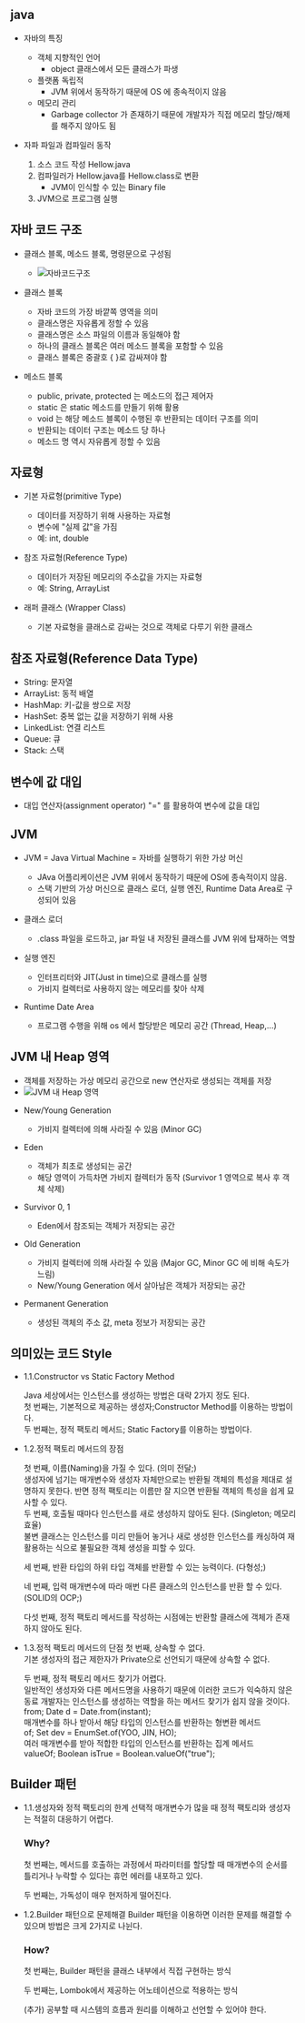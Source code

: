 ## java
+ 자바의 특징
    +   객체 지향적인 언어
        - object 클래스에서 모든 클래스가 파생
    +   플랫폼 독립적
        - JVM 위에서 동작하기 때문에 OS 에 종속적이지 않음
    +   메모리 관리
        -   Garbage collector 가 존재하기 때문에 개발자가 직접 메모리 할당/해제를 해주지 않아도 됨
  
+ 자파 파일과 컴파일러 동작
  1. 소스 코드 작성 Hellow.java 
  2. 컴파일러가 Hellow.java를 Hellow.class로 변환
      - JVM이 인식할 수 있는 Binary file
  3. JVM으로 프로그램 실행


## 자바 코드 구조
+  클래스 블록, 메소드 블록, 명령문으로 구성됨
     - ![자바코드구조](../정리/img_java/자바코드구조.png)
  
+ 클래스 블록
  - 자바 코드의 가장 바깥쪽 영역을 의미
  - 클래스명은  자유롭게 정할 수 있음
  - 클래스명은 소스 파일의 이름과 동일해야 함
  - 하나의 클래스 블록은 여러 메소드 블록을 포함할 수 있음
  - 클래스 블록은 중괄호 { }로 감싸져야 함
  
+ 메소드 블록
  - public, private, protected 는 메소드의 접근 제어자
  - static 은 static 메소드를 만들기 위해 활용
  - void 는 해당 메소드 블록이 수행된 후 반환되는 데이터 구조를 의미
  - 반환되는 데이터 구조는 메소드 당 하나
  - 메소드 명 역시 자유롭게 정할 수 있음

## 자료형
+ 기본 자료형(primitive Type)
  - 데이터를 저장하기 위해 사용하는 자료형
  - 변수에 "실제 값"을 가짐
  - 예: int, double
  
+ 참조 자료형(Reference Type)
  - 데이터가 저장된 메모리의 주소값을 가지는 자료형
  - 예: String, ArrayList
  
+ 래퍼 클래스 (Wrapper Class)
  - 기본 자료형을 클래스로 감싸는 것으로 객체로 다루기 위한 클래스

## 참조 자료형(Reference Data Type)
  - String: 문자열
  - ArrayList: 동적 배열
  - HashMap: 키-값을 쌍으로 저장
  - HashSet: 중복 없는 값을 저장하기 위해 사용
  - LinkedList: 연결 리스트
  - Queue: 큐
  - Stack: 스택
  
## 변수에 값 대입
  - 대입 연산자(assignment operator) "=" 를 활용하여 변수에 값을 대입
  
## JVM
+ JVM = Java Virtual Machine = 자바를 실행하기 위한 가상 머신
  - JAva 어플리케이션은 JVM 위에서 동작하기 때문에 OS에 종속적이지 않음.
  - 스택 기반의 가상 머신으로 클래스 로더, 실행 엔진, Runtime Data Area로 구성되어 있음

+ 클래스 로더
  - .class 파일을 로드하고, jar 파일 내 저장된 클래스를 JVM 위에 탑재하는 역할
  
+ 실행 엔진
  - 인터프리터와 JIT(Just in time)으로 클래스를 실행
  - 가비지 컬렉터로 사용하지 않는 메모리를 찾아 삭제

+ Runtime Date Area
  - 프로그램 수행을 위해 os 에서 할당받은 메모리 공간 (Thread, Heap,...)

## JVM 내 Heap 영역
  - 객체를 저장하는 가상 메모리 공간으로 new 연산자로 생성되는 객체를 저장
  - ![JVM 내 Heap 영역](../정리/img_java/JVM내Heap영역.png)
  
  + New/Young Generation
    - 가비지 컬렉터에 의해 사라질 수 있음 (Minor GC)
  
  + Eden
    - 객체가 최초로 생성되는 공간
    - 해당 영역이 가득차면 가비지 컬렉터가 동작 (Survivor 1 영역으로 복사 후 객체 삭제)
  
  + Survivor 0, 1
    - Eden에서 참조되는 객체가 저장되는 공간   

  + Old Generation
    - 가비지 컬렉터에 의해 사라질 수 있음 (Major GC, Minor GC 에 비해 속도가 느림)
    - New/Young Generation 에서 살아남은 객체가 저장되는 공간

  + Permanent Generation
    - 생성된 객체의 주소 값, meta 정보가 저장되는 공간  


## 의미있는 코드 Style

+ 1.1.Constructor vs Static Factory Method

    Java 세상에서는 인스턴스를 생성하는 방법은 대략 2가지 정도 된다. <br>
    첫 번째는, 기본적으로 제공하는 생성자;Constructor Method를 이용하는 방법이다.<br>
    두 번째는, 정적 팩토리 메서드; Static Factory를 이용하는 방법이다.<br>



+ 1.2.정적 팩토리 메서드의 장점

    첫 번째, 이름(Naming)을 가질 수 있다. (의미 전달;)<br>
        생성자에 넘기는 매개변수와 생성자 자체만으로는 반환될 객체의 특성을 제대로 설명하지 못한다. 반면 정적 팩토리는 이름만 잘 지으면 반환될 객체의 특성을 쉽게 묘사할 수 있다.<br>
    두 번째, 호출될 때마다 인스턴스를 새로 생성하지 않아도 된다. (Singleton; 메모리 효율)<br>
        불변 클래스는 인스턴스를 미리 만들어 놓거나 새로 생성한 인스턴스를 캐싱하여 재활용하는 식으로 불필요한 객체 생성을 피할 수 있다.<br>

    세 번째, 반환 타입의 하위 타입 객체를 반환할 수 있는 능력이다. (다형성;)<br>

    네 번째, 입력 매개변수에 따라 매번 다른 클래스의  인스턴스를 반환 할 수 있다.(SOLID의 OCP;)<br>

    다섯 번째, 정적 팩토리 메서드를 작성하는 시점에는 반환할 클래스에 객체가 존재하지 않아도 된다.<br>


+ 1.3.정적 팩토리 메서드의 단점
    첫 번째, 상속할 수 없다.<br>
        기본 생성자의 접근 제한자가 Private으로 선언되기 때문에 상속할 수 없다.<br>

    두 번째, 정적 팩토리 메서드 찾기가 어렵다.<br>
        일반적인 생성자와 다른 메서드명을 사용하기 때문에 이러한 코드가 익숙하지 않은 동료 개발자는 인스턴스를 생성하는 역할을 하는 메서드 찾기가 쉽지 않을 것이다.<br>
        from; Date d = Date.from(instant);<br>
        매개변수를 하나 받아서 해당 타입의 인스턴스를 반환하는 형변환 메서드<br>
        of; Set<Developer> dev = EnumSet.of(YOO, JIN, HO);<br>
        여러 매개변수를 받아 적합한 타입의 인스턴스를 반환하는 집계 메서드<br>
        valueOf; Boolean isTrue = Boolean.valueOf("true");<br>


## Builder 패턴

+ 1.1.생성자와 정적 팩토리의 한계
    선택적 매개변수가 많을 때 정적 팩토리와 생성자는 적절히 대응하기 어렵다.<br>

    ### Why?
    첫 번째는, 메서드를 호출하는 과정에서 파라미터를 할당할 때 매개변수의 순서를 틀리거나 누락할 수 있다는 휴먼 에러를 내포하고 있다.<br>

    두 번째는, 가독성이 매우 현저하게 떨어진다.<br>

+ 1.2.Builder 패턴으로 문제해결
	Builder 패턴을 이용하면 이러한 문제를 해결할 수 있으며 방법은 크게 2가지로 나뉜다.<br>

    ### How? 
    첫 번째는, Builder 패턴을 클래스 내부에서 직접 구현하는 방식<br>

    두 번째는, Lombok에서 제공하는 어노테이션으로 적용하는 방식<br>


    (추가) 공부할 때 시스템의 흐름과 원리를 이해하고 선언할 수 있어야 한다.<br>
